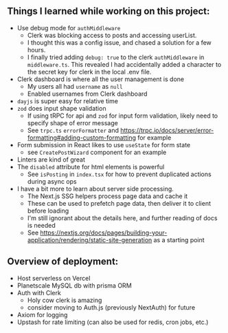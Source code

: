 ## Things I learned while working on this project: 
- Use debug mode for `authMiddleware`
    - Clerk was blocking access to posts and accessing userList. 
    - I thought this was a config issue, and chased a solution for a few hours.
    - I finally tried adding `debug: true` to the clerk `authMiddleware` in `middleware.ts`. This revealed I had accidentally added a character to the secret key for clerk in the local .env file. 
- Clerk dashboard is where all the user management is done
    - My users all had `username` as `null`
    - Enabled usernames from Clerk dashboard
- `dayjs` is super easy for relative time
- `zod` does input shape validation
    - If using tRPC for api and `zod` for input form validation, likely need to specify shape of error message
    - See `trpc.ts` `errorFormatter` and https://trpc.io/docs/server/error-formatting#adding-custom-formatting for example
- Form submission in React likes to use `useState` for form state
    - see `CreatePostWizard` component for an example
- Linters are kind of great 
- The `disabled` attribute for html elements is powerful
    - See `isPosting` in `index.tsx` for how to prevent duplicated actions during async ops
- I have a bit more to learn about server side processing. 
    - The Next.js SSG helpers process page data and cache it 
    - These can be used to prefetch page data, then deliver it to client before loading
    - I'm still ignorant about the details here, and further reading of docs is needed 
    - See https://nextjs.org/docs/pages/building-your-application/rendering/static-site-generation as a starting point

## Overview of deployment: 
- Host serverless on Vercel
- Planetscale MySQL db with prisma ORM
- Auth with Clerk 
    - Holy cow clerk is amazing
    - consider moving to Auth.js (previously NextAuth) for future
- Axiom for logging
- Upstash for rate limiting (can also be used for redis, cron jobs, etc.) 